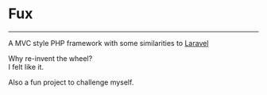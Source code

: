 # Fux
___
A MVC style PHP framework with some similarities to [Laravel](https://laravel.com/)

Why re-invent the wheel?  
I felt like it.

Also a fun project to challenge myself.